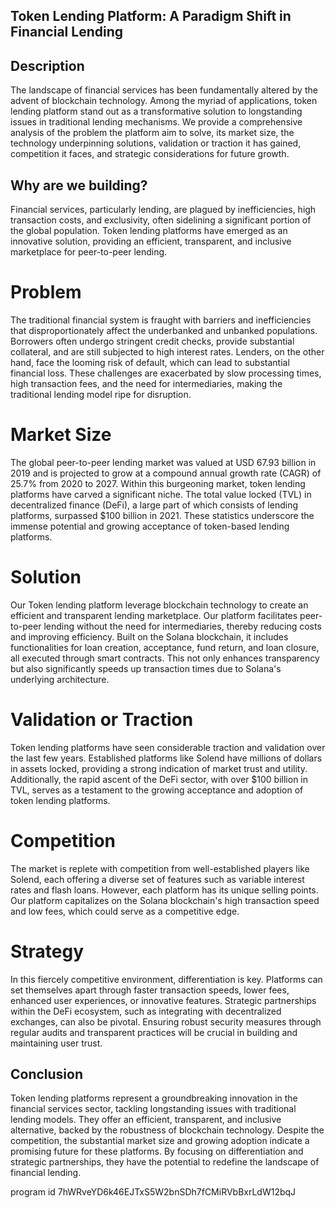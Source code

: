 ## Token Lending Platform: A Paradigm Shift in Financial Lending

## Description
The landscape of financial services has been fundamentally altered by the advent of blockchain technology. Among the myriad of applications, token lending platform stand out as a transformative solution to longstanding issues in traditional lending mechanisms. We provide a comprehensive analysis of the problem the platform aim to solve, its market size, the technology underpinning solutions, validation or traction it has gained, competition it faces, and strategic considerations for future growth.

## Why are we building?
Financial services, particularly lending, are plagued by inefficiencies, high transaction costs, and exclusivity, often sidelining a significant portion of the global population. Token lending platforms have emerged as an innovative solution, providing an efficient, transparent, and inclusive marketplace for peer-to-peer lending.

# Problem
The traditional financial system is fraught with barriers and inefficiencies that disproportionately affect the underbanked and unbanked populations. Borrowers often undergo stringent credit checks, provide substantial collateral, and are still subjected to high interest rates. Lenders, on the other hand, face the looming risk of default, which can lead to substantial financial loss. These challenges are exacerbated by slow processing times, high transaction fees, and the need for intermediaries, making the traditional lending model ripe for disruption.

# Market Size
The global peer-to-peer lending market was valued at USD 67.93 billion in 2019 and is projected to grow at a compound annual growth rate (CAGR) of 25.7% from 2020 to 2027. Within this burgeoning market, token lending platforms have carved a significant niche. The total value locked (TVL) in decentralized finance (DeFi), a large part of which consists of lending platforms, surpassed $100 billion in 2021. These statistics underscore the immense potential and growing acceptance of token-based lending platforms.

# Solution
Our Token lending platform leverage blockchain technology to create an efficient and transparent lending marketplace. Our platform facilitates peer-to-peer lending without the need for intermediaries, thereby reducing costs and improving efficiency. Built on the Solana blockchain, it includes functionalities for loan creation, acceptance, fund return, and loan closure, all executed through smart contracts. This not only enhances transparency but also significantly speeds up transaction times due to Solana's underlying architecture.

# Validation or Traction
Token lending platforms have seen considerable traction and validation over the last few years. Established platforms like Solend have millions of dollars in assets locked, providing a strong indication of market trust and utility. Additionally, the rapid ascent of the DeFi sector, with over $100 billion in TVL, serves as a testament to the growing acceptance and adoption of token lending platforms.

# Competition
The market is replete with competition from well-established players like Solend, each offering a diverse set of features such as variable interest rates and flash loans. However, each platform has its unique selling points. Our platform capitalizes on the Solana blockchain's high transaction speed and low fees, which could serve as a competitive edge.

# Strategy
In this fiercely competitive environment, differentiation is key. Platforms can set themselves apart through faster transaction speeds, lower fees, enhanced user experiences, or innovative features. Strategic partnerships within the DeFi ecosystem, such as integrating with decentralized exchanges, can also be pivotal. Ensuring robust security measures through regular audits and transparent practices will be crucial in building and maintaining user trust.

## Conclusion
Token lending platforms represent a groundbreaking innovation in the financial services sector, tackling longstanding issues with traditional lending models. They offer an efficient, transparent, and inclusive alternative, backed by the robustness of blockchain technology. Despite the competition, the substantial market size and growing adoption indicate a promising future for these platforms. By focusing on differentiation and strategic partnerships, they have the potential to redefine the landscape of financial lending.

program id 7hWRveYD6k46EJTxS5W2bnSDh7fCMiRVbBxrLdW12bqJ
